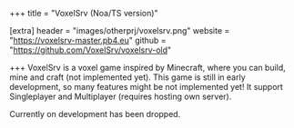 +++
title = "VoxelSrv (Noa/TS version)"

[extra]
header = "images/otherprj/voxelsrv.png"
website = "https://voxelsrv-master.pb4.eu"
github = "https://github.com/VoxelSrv/voxelsrv-old"

+++
VoxelSrv is a voxel game inspired by Minecraft, where you can build, mine and craft (not implemented yet). This game is still in early development, so many features might be not implemented yet! It support Singleplayer and Multiplayer (requires hosting own server).

Currently on development has been dropped.

